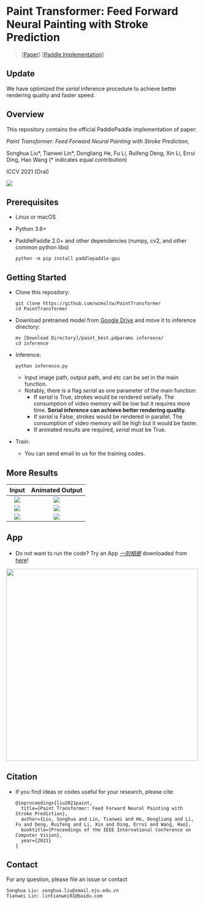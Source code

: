 # Paint Transformer: Feed Forward Neural Painting with Stroke Prediction

> [[Paper](https://arxiv.org/abs/2108.03798)] [[Paddle Implementation](https://github.com/wzmsltw/PaintTransformer)]

## Update

We have optimized the *serial* inference procedure to achieve better rendering quality and faster speed.

## Overview

This repository contains the official PaddlePaddle implementation of paper:

*Paint Transformer: Feed Forward Neural Painting with Stroke Prediction*,

Songhua Liu\*, Tianwei Lin\*, Dongliang He, Fu Li, Ruifeng Deng, Xin Li, Errui Ding, Hao Wang (* indicates equal contribution)

ICCV 2021 (Oral)

![](picture/picture.png)

## Prerequisites

* Linux or macOS
* Python 3.6+
* PaddlePaddle 2.0+ and other dependencies (numpy, cv2, and other common python libs)

  ```shell
  python -m pip install paddlepaddle-gpu
  ```

## Getting Started

* Clone this repository:

  ```shell
  git clone https://github.com/wzmsltw/PaintTransformer
  cd PaintTransformer
  ```

* Download pretrained model from [Google Drive](https://drive.google.com/file/d/1G0O81qSvGp0kFCgyaQHmPygbVHFi1--q/view?usp=sharing) and move it to inference directory:

  ```shell
  mv [Download Directory]/paint_best.pdparams inference/
  cd inference
  ```

* Inference: 

  ```shell
  python inference.py
  ```

  * Input image path, output path, and etc can be set in the main function.
  * Notably, there is a flag *serial* as one parameter of the main function:
    * If *serial* is True, strokes would be rendered serially. The consumption of video memory will be low but it requires more time. **Serial inference can achieve better rendering quality.**
    * If *serial* is False, strokes would be rendered in parallel. The consumption of video memory will be high but it would be faster.
    * If animated results are required, *serial* must be True.

* Train:

  * You can send email to us for the training codes.

## More Results

Input             |  Animated Output
:-------------------------:|:-------------------------:
![](picture/1.jpg)  |  ![](picture/1.gif)
![](picture/2.jpg)  |  ![](picture/2.gif)
![](picture/3.jpg)  |  ![](picture/3.gif)

## App

* Do not want to run the code? Try an App [_一刻相册_](https://photo.baidu.com/) downloaded from [here](https://photo.baidu.com/union/youa/home)!

<img src=".\picture\yike.jpg" width="500px"/>

## Citation

* If you find ideas or codes useful for your research, please cite:

  ```
  @inproceedings{liu2021paint,
    title={Paint Transformer: Feed Forward Neural Painting with Stroke Prediction},
    author={Liu, Songhua and Lin, Tianwei and He, Dongliang and Li, Fu and Deng, Ruifeng and Li, Xin and Ding, Errui and Wang, Hao},
    booktitle={Proceedings of the IEEE International Conference on Computer Vision},
    year={2021}
  }
  ```

## Contact
For any question, please file an issue or contact
```
Songhua Liu: songhua.liu@smail.nju.edu.cn
Tianwei Lin: lintianwei01@baidu.com
```